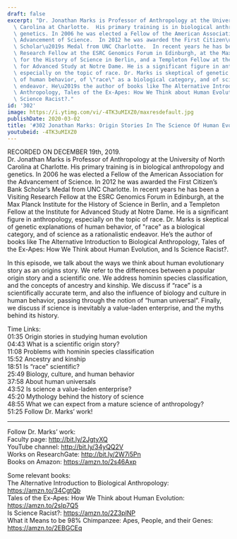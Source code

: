 ```yaml
---
draft: false
excerpt: "Dr. Jonathan Marks is Professor of Anthropology at the University of North\
  \ Carolina at Charlotte.  His primary training is in biological anthropology and\
  \ genetics. In 2006 he was elected a Fellow of the American Association for the\
  \ Advancement of Science.  In 2012 he was awarded the First Citizen\u2019s Bank\
  \ Scholar\u2019s Medal from UNC Charlotte.  In recent years he has been a Visiting\
  \ Research Fellow at the ESRC Genomics Forum in Edinburgh, at the Max Planck Institute\
  \ for the History of Science in Berlin, and a Templeton Fellow at the Institute\
  \ for Advanced Study at Notre Dame. He is a significant figure in anthropology,\
  \ especially on the topic of race. Dr. Marks is skeptical of genetic explanations\
  \ of human behavior, of \"race\" as a biological category, and of science as a rationalistic\
  \ endeavor. He\u2019s the author of books like The Alternative Introduction to Biological\
  \ Anthropology, Tales of the Ex-Apes: How We Think about Human Evolution, and Is\
  \ Science Racist?."
id: '302'
image: https://i.ytimg.com/vi/-4TK3uMIXZ0/maxresdefault.jpg
publishDate: 2020-03-02
title: '#302 Jonathan Marks: Origin Stories In The Science Of Human Evolution'
youtubeid: -4TK3uMIXZ0
---
```

RECORDED ON DECEMBER 19th, 2019.  
Dr. Jonathan Marks is Professor of Anthropology at the University of North Carolina at Charlotte.  His primary training is in biological anthropology and genetics. In 2006 he was elected a Fellow of the American Association for the Advancement of Science.  In 2012 he was awarded the First Citizen’s Bank Scholar’s Medal from UNC Charlotte.  In recent years he has been a Visiting Research Fellow at the ESRC Genomics Forum in Edinburgh, at the Max Planck Institute for the History of Science in Berlin, and a Templeton Fellow at the Institute for Advanced Study at Notre Dame. He is a significant figure in anthropology, especially on the topic of race. Dr. Marks is skeptical of genetic explanations of human behavior, of "race" as a biological category, and of science as a rationalistic endeavor. He’s the author of books like The Alternative Introduction to Biological Anthropology, Tales of the Ex-Apes: How We Think about Human Evolution, and Is Science Racist?.

In this episode, we talk about the ways we think about human evolutionary story as an origins story. We refer to the differences between a popular origin story and a scientific one. We address hominin species classification, and the concepts of ancestry and kinship. We discuss if “race” is a scientifically accurate term, and also the influence of biology and culture in human behavior, passing through the notion of “human universal”. Finally, we discuss if science is inevitably a value-laden enterprise, and the myths behind its history.



Time Links:  
01:35  Origin stories in studying human evolution  
04:43  What is a scientific origin story?  
11:08  Problems with hominin species classification   
15:52  Ancestry and kinship  
18:51  Is “race” scientific?  
25:49  Biology, culture, and human behavior  
37:58  About human universals  
43:52  Is science a value-laden enterprise?  
45:20  Mythology behind the history of science  
48:55  What we can expect from a mature science of anthropology?  
51:25  Follow Dr. Marks’ work!

---

Follow Dr. Marks’ work:  
Faculty page: http://bit.ly/2JgtyXQ  
YouTube channel: http://bit.ly/34yQQ2V  
Works on ResearchGate: http://bit.ly/2W7i5Pn  
Books on Amazon: https://amzn.to/2s46Axp

Some relevant books:  
The Alternative Introduction to Biological Anthropology: https://amzn.to/34CgtQb  
Tales of the Ex-Apes: How We Think about Human Evolution: https://amzn.to/2sIp7Q5  
Is Science Racist?: https://amzn.to/2Z3plNP  
What it Means to be 98% Chimpanzee: Apes, People, and their Genes: https://amzn.to/2EBGCEq
